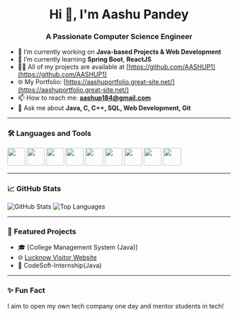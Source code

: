 <h1 align="center">Hi 👋, I'm Aashu Pandey</h1>
<h3 align="center">A Passionate Computer Science Engineer </h3>

- 🔭 I’m currently working on **Java-based Projects & Web Development**
- 🌱 I’m currently learning **Spring Boot**, **ReactJS**
- 👨‍💻 All of my projects are available at [https://github.com/AASHUP1](https://github.com/AASHUP1)
- 🌐 My Portfolio: [https://aashuportfolio.great-site.net/](https://aashuportfolio.great-site.net/)
- 📫 How to reach me: **aashup184@gmail.com**
- 💬 Ask me about **Java, C, C++, SQL, Web Development, Git**
---

### 🛠️ Languages and Tools

<p align="left">
  <img src="https://cdn.jsdelivr.net/gh/devicons/devicon/icons/java/java-original.svg" width="40" height="40"/>
  <img src="https://cdn.jsdelivr.net/gh/devicons/devicon/icons/c/c-original.svg" width="40" height="40"/>
  <img src="https://cdn.jsdelivr.net/gh/devicons/devicon/icons/cplusplus/cplusplus-original.svg" width="40" height="40"/>
  <img src="https://cdn.jsdelivr.net/gh/devicons/devicon/icons/html5/html5-original.svg" width="40" height="40"/>
  <img src="https://cdn.jsdelivr.net/gh/devicons/devicon/icons/css3/css3-original.svg" width="40" height="40"/>
  <img src="https://cdn.jsdelivr.net/gh/devicons/devicon/icons/javascript/javascript-original.svg" width="40" height="40"/>
  <img src="https://cdn.jsdelivr.net/gh/devicons/devicon/icons/react/react-original.svg" width="40" height="40"/>
  <img src="https://cdn.jsdelivr.net/gh/devicons/devicon/icons/mysql/mysql-original.svg" width="40" height="40"/>
  <img src="https://cdn.jsdelivr.net/gh/devicons/devicon/icons/git/git-original.svg" width="40" height="40"/>
</p>

---

### 📈 GitHub Stats

<p align="left">
  <img src="https://github-readme-stats.vercel.app/api?username=AASHUP1&show_icons=true&theme=radical" alt="GitHub Stats" />
  <img src="https://github-readme-stats.vercel.app/api/top-langs/?username=AASHUP1&layout=compact&theme=radical" alt="Top Languages" />
</p>

---

### 📌 Featured Projects

- 🎓 [College Management System (Java)]<!--https://github.com/AASHUP1/College_Management_System -->
- 🌐 [Lucknow Visitor Website](#) <!-- https://github.com/AASHUP1/LucknowVisitor -->
- 💼 CodeSoft-Internship(Java) <!-- https://github.com/AASHUP1/CodeSoft-Internship -->

---

### ✨ Fun Fact

I aim to open my own tech company one day and mentor students in tech!

